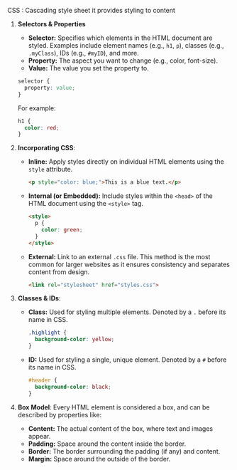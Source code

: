 CSS : Cascading style sheet it provides styling to content 

1. **Selectors & Properties**
   - **Selector:** Specifies which elements in the HTML document are styled. Examples include element names (e.g., `h1`, `p`), classes (e.g., `.myClass`), IDs (e.g., `#myID`), and more.
   - **Property:** The aspect you want to change (e.g., color, font-size).
   - **Value:** The value you set the property to.

   ```css
   selector {
     property: value;
   }
   ```

   For example:

   ```css
   h1 {
     color: red;
   }
   ```

2. **Incorporating CSS**:
   - **Inline:** Apply styles directly on individual HTML elements using the `style` attribute.
     ```html
     <p style="color: blue;">This is a blue text.</p>
     ```
   - **Internal (or Embedded):** Include styles within the `<head>` of the HTML document using the `<style>` tag.
     ```html
     <style>
       p {
         color: green;
       }
     </style>
     ```
   - **External:** Link to an external `.css` file. This method is the most common for larger websites as it ensures consistency and separates content from design.
     ```html
     <link rel="stylesheet" href="styles.css">
     ```

3. **Classes & IDs**:
   - **Class:** Used for styling multiple elements. Denoted by a `.` before its name in CSS.
     ```css
     .highlight {
       background-color: yellow;
     }
     ```
   - **ID:** Used for styling a single, unique element. Denoted by a `#` before its name in CSS.
     ```css
     #header {
       background-color: black;
     }
     ```

4. **Box Model**: Every HTML element is considered a box, and can be described by properties like:
   - **Content:** The actual content of the box, where text and images appear.
   - **Padding:** Space around the content inside the border.
   - **Border:** The border surrounding the padding (if any) and content.
   - **Margin:** Space around the outside of the border.




